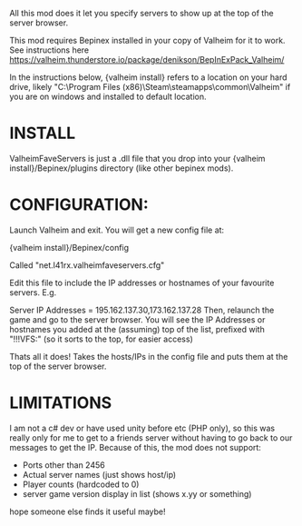 All this mod does it let you specify servers to show up at the top of the server browser.

This mod requires Bepinex installed in your copy of Valheim for it to work. See instructions here https://valheim.thunderstore.io/package/denikson/BepInExPack_Valheim/

In the instructions below, {valheim install} refers to a location on your hard drive, likely "C:\Program Files (x86)\Steam\steamapps\common\Valheim" if you are on windows and installed to default location.

# INSTALL
ValheimFaveServers is just a .dll file that you drop into your {valheim install}/Bepinex/plugins directory (like other bepinex mods).

# CONFIGURATION:
Launch Valheim and exit. You will get a new config file at:

{valheim install}/Bepinex/config

Called "net.l41rx.valheimfaveservers.cfg"

Edit this file to include the IP addresses or hostnames of your favourite servers. E.g.

Server IP Addresses = 195.162.137.30,173.162.137.28
Then, relaunch the game and go to the server browser. You will see the IP Addresses or hostnames you added at the (assuming) top of the list, prefixed with "!!!VFS:" (so it sorts to the top, for easier access)

Thats all it does! Takes the hosts/IPs in the config file and puts them at the top of the server browser.


# LIMITATIONS
I am not a c# dev or have used unity before etc (PHP only), so this was really only for me to get to a friends server without having to go back to our messages to get the IP. Because of this, the mod does not support:

* Ports other than 2456
* Actual server names (just shows host/ip)
* Player counts (hardcoded to 0)
* server game version display in list (shows x.yy or something)

hope someone else finds it useful maybe!
